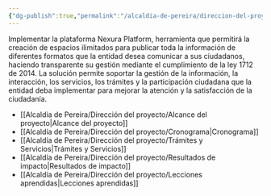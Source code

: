 ```yaml
---
{"dg-publish":true,"permalink":"/alcaldia-de-pereira/direccion-del-proyecto/descripcion-y-objeto-del-proyecto/"}
---
```


Implementar la plataforma Nexura Platform, herramienta que permitirá la creación de espacios ilimitados para publicar toda la información de diferentes formatos que la entidad desea comunicar a sus ciudadanos, haciendo transparente su gestión mediante el cumplimiento de la ley 1712 de 2014. La solución permite soportar la gestión de la información, la interacción, los servicios, los trámites y la participación ciudadana que la entidad deba implementar para mejorar la atención y la satisfacción de la ciudadanía.


- [[Alcaldía de Pereira/Dirección del proyecto/Alcance del proyecto\|Alcance del proyecto]]
- [[Alcaldía de Pereira/Dirección del proyecto/Cronograma\|Cronograma]]
- [[Alcaldía de Pereira/Dirección del proyecto/Trámites y Servicios\|Trámites y Servicios]]
- [[Alcaldía de Pereira/Dirección del proyecto/Resultados de impacto\|Resultados de impacto]]
- [[Alcaldía de Pereira/Dirección del proyecto/Lecciones aprendidas\|Lecciones aprendidas]]

